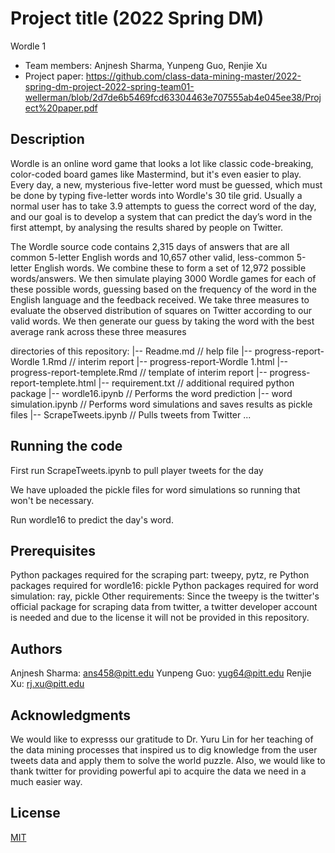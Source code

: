 # Project title (2022 Spring DM)
Wordle 1

* Team members: Anjnesh Sharma, Yunpeng Guo, Renjie Xu
* Project paper: https://github.com/class-data-mining-master/2022-spring-dm-project-2022-spring-team01-wellerman/blob/2d7de6b5469fcd63304463e707555ab4e045ee38/Project%20paper.pdf

## Description

Wordle is an online word game that looks a lot like classic code-breaking, color-coded board games like Mastermind, but it's even easier to play. Every day, a new, mysterious five-letter word must be guessed, which must be done by typing five-letter words into Wordle's 30 tile grid. Usually a normal user has to take 3.9 attempts to guess the correct word of the day, and our goal is to develop a system that can predict the day’s word in the first attempt, by analysing the results shared by people on Twitter. 

The Wordle source code contains 2,315 days of answers that are all common 5-letter English words and 10,657 other valid, less-common 5-letter English words. We combine these to form a set of 12,972 possible words/answers. We then simulate playing 3000 Wordle games for each of these possible words, guessing based on the frequency of the word in the English language and the feedback received. We take three measures to evaluate the observed distribution of squares on Twitter according to our valid words. We then generate our guess by taking the word with the best average rank across these three measures

directories of this repository:
|-- Readme.md                             // help file
|-- progress-report-Wordle 1.Rmd          // interim report
|-- progress-report-Wordle 1.html
|-- progress-report-templete.Rmd          // template of interim report
|-- progress-report-templete.html
|-- requirement.txt                       // additional required python package
|-- wordle16.ipynb                        // Performs the word prediction
|-- word simulation.ipynb                 // Performs word simulations and saves results as pickle files
|-- ScrapeTweets.ipynb                    // Pulls tweets from Twitter
...

## Running the code

First run ScrapeTweets.ipynb to pull player tweets for the day

We have uploaded the pickle files for word simulations so running that won't be necessary.

Run wordle16 to predict the day's word.

## Prerequisites

Python packages required for the scraping part: tweepy, pytz, re
Python packages required for wordle16: pickle
Python packages required for word simulation: ray, pickle
Other requirements: Since the tweepy is the twitter's official package for scraping data from twitter, a twitter developer account is needed and due to the license it will not be provided in this repository.

## Authors
Anjnesh Sharma: ans458@pitt.edu
Yunpeng Guo: yug64@pitt.edu
Renjie Xu: rj.xu@pitt.edu

## Acknowledgments

We would like to expresss our gratitude to Dr. Yuru Lin for her teaching of the data mining processes that inspired us to dig knowledge from the user tweets data and apply them to solve the world puzzle. Also, we would like to thank twitter for providing powerful api to acquire the data we need in a much easier way.


## License

[MIT](https://choosealicense.com/licenses/mit/)
